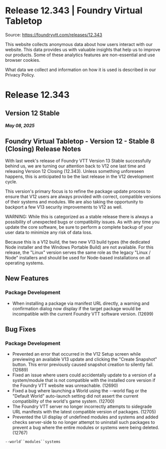 # Release 12.343 | Foundry Virtual Tabletop

Source: https://foundryvtt.com/releases/12.343

This website collects anonymous data about how users interact with our website. This data provides us with 
        valuable insights that help us to improve our products. Some of these analytics features are non-essential 
        and use browser cookies.

What data we collect and information on how it is used is described in our 
        Privacy Policy.


# Release 12.343


## Version 12 Stable


##### May 08, 2025


## Foundry Virtual Tabletop - Version 12 - Stable 8 (Closing) Release Notes

With last week's release of Foundry VTT Version 13 Stable successfully behind us, we are turning our attention back to V12 one last time and releasing Version 12 Closing (12.343). Unless something unforeseen happens, this is anticipated to be the last release in the V12 development cycle.

This version's primary focus is to refine the package update process to ensure that V12 users are always provided with correct, compatible versions of their systems and modules. We are also taking the opportunity to backport a few V13 security improvements to V12 as well.

WARNING: While this is categorized as a stable release there is always a possibility of unexpected bugs or compatibility issues. As with any time you update the core software, be sure to perform a complete backup of your user data to minimize any risk of data loss.

Because this is a V12 build, the two new V13 build types (the dedicated Node installer and the Windows Portable Build) are not available. For this release, the "Linux" version serves the same role as the legacy "Linux / Node" installers and should be used for Node-based installations on all operating systems.


## New Features


### Package Development

- When installing a package via manifest URL directly, a warning and confirmation dialog now display if the target package would be incompatible with the current Foundry VTT software version. (12699)


## Bug Fixes


### Package Development

- Prevented an error that occurred in the V12 Setup screen while previewing an available V13 update and clicking the "Create Snapshot" button. This error previously caused snapshot creation to silently fail. (12689)
- Fixed an issue where users could accidentally update to a version of a system/module that is not compatible with the installed core version if the Foundry VTT website was unreachable. (12690)
- Fixed a bug where launching a World using the --world flag or the "Default World" auto-launch setting did not assert the current compatibility of the world's game system. (12700)
- The Foundry VTT server no longer incorrectly attempts to sidegrade URL manifests with the latest compatible version of packages. (12705)
- Prevented the UI display of undefined modules and systems and added checks server-side to no longer attempt to uninstall such packages to prevent a bug where the entire modules or systems were being deleted. (12767)

`--world``modules``systems`